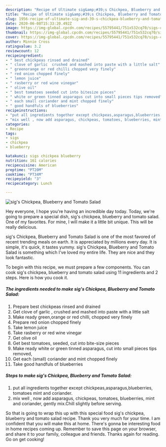 ```yaml
---
description: "Recipe of Ultimate sig&amp;#39;s Chickpea, Blueberry and Tomato Salad"
title: "Recipe of Ultimate sig&amp;#39;s Chickpea, Blueberry and Tomato Salad"
slug: 1956-recipe-of-ultimate-sig-and-39-s-chickpea-blueberry-and-tomato-salad
date: 2020-06-08T15:33:20.492Z
image: https://img-global.cpcdn.com/recipes/55795441/751x532cq70/sigs-chickpea-blueberry-and-tomato-salad-recipe-main-photo.jpg
thumbnail: https://img-global.cpcdn.com/recipes/55795441/751x532cq70/sigs-chickpea-blueberry-and-tomato-salad-recipe-main-photo.jpg
cover: https://img-global.cpcdn.com/recipes/55795441/751x532cq70/sigs-chickpea-blueberry-and-tomato-salad-recipe-main-photo.jpg
author: Minnie Cross
ratingvalue: 3.2
reviewcount: 12
recipeingredient:
- " best chickpeas rinsed and drained"
- " clove of garlic  crushed and mashed into paste with a little salt"
- " greenorange or red chilli chopped very finely"
- " red onion chopped finely"
- " lemon juice"
- " rasberry or red wine vinegar"
- " olive oil"
- " best tomatoes seeded cut into bitesize pieces"
- " white or green tinned asparagus cut into small pieces tips removed"
- " each small coriander and mint chopped finely"
- " good handfuls of blueberries"
recipeinstructions:
- "put all ingredients together except chickpeas,asparagus,blueberries, tomatoes mint and coriander."
- "mix well , now add asparagus, chickpeas, tomatoes, blueberries, mint and coriander,  gently mix.Chill slightly before serving."
categories:
- Recipe
tags:
- sigs
- chickpea
- blueberry

katakunci: sigs chickpea blueberry 
nutrition: 161 calories
recipecuisine: American
preptime: "PT20M"
cooktime: "PT34M"
recipeyield: "3"
recipecategory: Lunch

---
```



![sig&#39;s Chickpea, Blueberry and Tomato Salad](https://img-global.cpcdn.com/recipes/55795441/751x532cq70/sigs-chickpea-blueberry-and-tomato-salad-recipe-main-photo.jpg)

Hey everyone, I hope you're having an incredible day today. Today, we're going to prepare a special dish, sig&#39;s chickpea, blueberry and tomato salad. One of my favorites. For mine, I will make it a little bit unique. This will be really delicious.

sig&#39;s Chickpea, Blueberry and Tomato Salad is one of the most favored of recent trending meals on earth. It is appreciated by millions every day. It is simple, it's quick, it tastes yummy. sig&#39;s Chickpea, Blueberry and Tomato Salad is something which I've loved my entire life. They are nice and they look fantastic.




To begin with this recipe, we must prepare a few components. You can cook sig&#39;s chickpea, blueberry and tomato salad using 11 ingredients and 2 steps. Here is how you cook it.

<!--inarticleads1-->

##### The ingredients needed to make sig&#39;s Chickpea, Blueberry and Tomato Salad:

1. Prepare  best chickpeas rinsed and drained
1. Get  clove of garlic , crushed and mashed into paste with a little salt
1. Make ready  green,orange or red chilli, chopped very finely
1. Prepare  red onion chopped finely
1. Take  lemon juice
1. Take  rasberry or red wine vinegar
1. Get  olive oil
1. Get  best tomatoes, seeded, cut into bite-size pieces
1. Make ready  white or green tinned asparagus, cut into small pieces tips removed,
1. Get  each (small) coriander and mint chopped finely
1. Take  good handfuls of blueberries




<!--inarticleads2-->

##### Steps to make sig&#39;s Chickpea, Blueberry and Tomato Salad:

1. put all ingredients together except chickpeas,asparagus,blueberries, tomatoes mint and coriander.
1. mix well , now add asparagus, chickpeas, tomatoes, blueberries, mint and coriander,  gently mix.Chill slightly before serving.




So that is going to wrap this up with this special food sig&#39;s chickpea, blueberry and tomato salad recipe. Thank you very much for your time. I am confident that you will make this at home. There's gonna be interesting food in home recipes coming up. Remember to save this page on your browser, and share it to your family, colleague and friends. Thanks again for reading. Go on get cooking!

